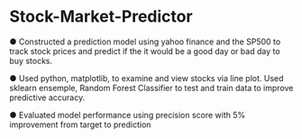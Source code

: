 # Stock-Market-Predictor
●	Constructed a prediction model using yahoo finance and the SP500 to track stock prices and predict if the it would be a good day or bad day to buy stocks.

●	Used python, matplotlib, to examine and view stocks via line plot.  Used sklearn ensemple, Random Forest Classifier to test and train data to improve predictive accuracy. 

●	Evaluated model performance using precision score with 5% improvement from target to prediction
